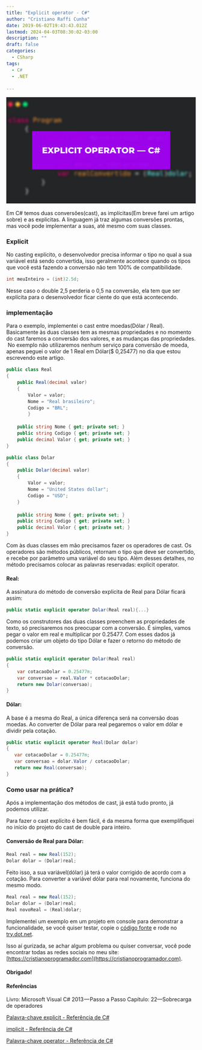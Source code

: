 ```yaml
---
title: "Explicit operator - C#"
author: "Cristiano Raffi Cunha"
date: 2019-06-02T19:43:43.012Z
lastmod: 2024-04-03T08:30:02-03:00
description: ""
draft: false
categories:
  - CSharp
tags:
  - C#
  - .NET

---
```


![](./images/capa.png#center)

Em C# temos duas conversões(cast), as implícitas(Em breve farei um artigo sobre) e as explicitas. A linguagem já traz algumas conversões prontas, mas você pode implementar a suas, até mesmo com suas classes.

### Explicit

No casting explícito, o desenvolvedor precisa informar o tipo no qual a sua variável está sendo convertida, isso geralmente acontece quando os tipos que você está fazendo a conversão não tem 100% de compatibilidade.

```csharp
int meuInteiro = (int)2.5d;
```

Nesse caso o double 2,5 perderia o 0,5 na conversão, ela tem que ser explícita para o desenvolvedor ficar ciente do que está acontecendo.

### implementação

Para o exemplo, implementei o cast entre moedas(Dólar / Real). Basicamente às duas classes tem as mesmas propriedades e no momento do cast faremos a conversão dos valores, e as mudanças das propriedades.
 No exemplo não utilizaremos nenhum serviço para conversão de moeda, apenas peguei o valor de 1 Real em Dólar($ 0,25477) no dia que estou escrevendo este artigo.

```csharp
public class Real
{
    public Real(decimal valor)
    {
        Valor = valor;
        Nome = "Real brasileiro";
        Codigo = "BRL";
        }

    public string Nome { get; private set; }
    public string Codigo { get; private set; }
    public decimal Valor { get; private set; }
}
```

```csharp
public class Dolar
{
    public Dolar(decimal valor)
    {
        Valor = valor;
        Nome = "United States dollar";
        Codigo = "USD";
    }

    public string Nome { get; private set; }
    public string Codigo { get; private set; }
    public decimal Valor { get; private set; }
}
```

Com às duas classes em mão precisamos fazer os operadores de cast. Os operadores são métodos públicos, retornam o tipo que deve ser convertido, e recebe por parâmetro uma variável do seu tipo. Além desses detalhes, no método precisamos colocar as palavras reservadas: explicit operator.

#### **Real:**

A assinatura do método de conversão explicita de Real para Dólar ficará assim:

```csharp
public static explicit operator Dolar(Real real){...}
```

Como os construtores das duas classes preenchem as propriedades de texto, só precisaremos nos preocupar com a conversão. É simples, vamos pegar o valor em real e multiplicar por 0.25477. Com esses dados já podemos criar um objeto do tipo Dólar e fazer o retorno do método de conversão.

```csharp
public static explicit operator Dolar(Real real)
{
    var cotacaoDolar = 0.25477m;
    var conversao = real.Valor * cotacaoDolar;
    return new Dolar(conversao);
}
```

#### Dólar:

A base é a mesma do Real, a única diferença será na conversão doas moedas. Ao converter de Dólar para real pegaremos o valor em dólar e dividir pela cotação.

```csharp
public static explicit operator Real(Dolar dolar)
{
   var cotacaoDolar = 0.25477m;
   var conversao = dolar.Valor / cotacaoDolar;
   return new Real(conversao);
}
```

### Como usar na prática?

Após a implementação dos métodos de cast, já está tudo pronto, já podemos utilizar.

Para fazer o cast explícito é bem fácil, é da mesma forma que exemplifiquei no início do projeto do cast de double para inteiro.

#### Conversão de Real para Dólar:

```csharp
Real real = new Real(152);
Dolar dolar = (Dolar)real;
```

Feito isso, a sua variável(dólar) já terá o valor corrigido de acordo com a cotação. Para converter a variável dólar para real novamente, funciona do mesmo modo.

```csharp
Real real = new Real(152);
Dolar dolar = (Dolar)real;
Real novoReal = (Real)dolar;
```

Implementei um exemplo em um projeto em console para demonstrar a funcionalidade, se você quiser testar, copie o [código fonte](https://gist.github.com/CristianoRC/f5901f81a7cbf933409dc5700bbfa7ae) e rode no [try.dot.net](https://try.dot.net).

Isso aí gurizada, se achar algum problema ou quiser conversar, você pode encontrar todas as redes sociais no meu site: [https://cristianoprogramador.com](https://cristianoprogramador.com).

#### Obrigado!

#### Referências

Livro: Microsoft Visual C# 2013 — Passo a Passo
Capítulo: 22—Sobrecarga de operadores

[Palavra-chave explicit - Referência de C#](https://docs.microsoft.com/pt-br/dotnet/csharp/language-reference/keywords/explicit "https://docs.microsoft.com/pt-br/dotnet/csharp/language-reference/keywords/explicit")

[implicit - Referência de C#](https://docs.microsoft.com/pt-br/dotnet/csharp/language-reference/keywords/implicit "https://docs.microsoft.com/pt-br/dotnet/csharp/language-reference/keywords/implicit")

[Palavra-chave operator - Referência de C#](https://docs.microsoft.com/pt-br/dotnet/csharp/language-reference/keywords/operator "https://docs.microsoft.com/pt-br/dotnet/csharp/language-reference/keywords/operator")
